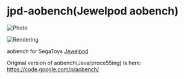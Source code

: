 jpd-aobench(Jewelpod aobench)
===========

![Photo](http://24.media.tumblr.com/e6cfa342b96f3b9766a8bdc19de407b6/tumblr_mjsmpzsoSn1s0tvt5o1_500.jpg)

![Rendering](http://24.media.tumblr.com/09904de2a1deed33fa557ae116e5df55/tumblr_mjsgi7eOrD1qz5devo1_250.png) 

aobench for SegaToys [Jewelpod](http://www.jewelpet.jp/products/diamond/pop06.html)

Original version of aobench(Java/proce55ing) is here: https://code.google.com/p/aobench/